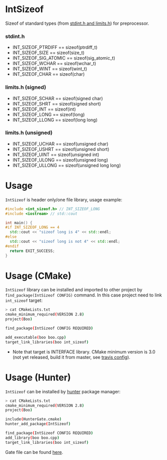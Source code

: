 IntSizeof
=========

Sizeof of standard types (from [stdint.h and limits.h][1]) for preprocessor.

### stdint.h
* INT_SIZEOF_PTRDIFF == sizeof(ptrdiff_t)
* INT_SIZEOF_SIZE == sizeof(size_t)
* INT_SIZEOF_SIG_ATOMIC == sizeof(sig_atomic_t)
* INT_SIZEOF_WCHAR == sizeof(wchar_t)
* INT_SIZEOF_WINT == sizeof(wint_t)
* INT_SIZEOF_CHAR == sizeof(char)

### limits.h (signed)
* INT_SIZEOF_SCHAR == sizeof(signed char)
* INT_SIZEOF_SHRT == sizeof(signed short)
* INT_SIZEOF_INT == sizeof(int)
* INT_SIZEOF_LONG == sizeof(long)
* INT_SIZEOF_LLONG == sizeof(long long)

### limits.h (unsigned)
* INT_SIZEOF_UCHAR == sizeof(unsigned char)
* INT_SIZEOF_USHRT == sizeof(unsigned short)
* INT_SIZEOF_UINT == sizeof(unsigned int)
* INT_SIZEOF_ULONG == sizeof(unsigned long)
* INT_SIZEOF_ULLONG == sizeof(unsigned long long)

# Usage
`IntSizeof` is header only/one file library, usage example:
```cpp
#include <int_sizeof.h> // INT_SIZEOF_LONG
#include <iostream> // std::cout

int main() {
#if INT_SIZEOF_LONG == 4
  std::cout << "sizeof long is 4" << std::endl;
#else
  std::cout << "sizeof long is not 4" << std::endl;
#endif
  return EXIT_SUCCESS;
}
```

# Usage (CMake)
`IntSizeof` library can be installed and imported to other project by `find_package(IntSizeof CONFIG)` command.
In this case project need to link `int_sizeof` target:
```bash
> cat CMakeLists.txt
cmake_minimum_required(VERSION 2.8)
project(Boo)

find_package(IntSizeof CONFIG REQUIRED)

add_executable(boo boo.cpp)
target_link_libraries(boo int_sizeof)
```
* Note that target is INTERFACE library. CMake minimum version is 3.0 (not yet released, build it from master,
see [travis config][2]).

# Usage (Hunter)
`IntSizeof` can be installed by [hunter][3] package manager:
```bash
> cat CMakeLists.txt
cmake_minimum_required(VERSION 2.8)
project(Boo)

include(HunterGate.cmake)
hunter_add_package(IntSizeof)

find_package(IntSizeof CONFIG REQUIRED)
add_library(boo boo.cpp)
target_link_libraries(boo int_sizeof)
```
Gate file can be found [here][4].

[1]: http://en.cppreference.com/w/c/types/limits
[2]: https://github.com/ruslo/intsizeof/blob/master/.travis.yml
[3]: https://github.com/ruslo/hunter
[4]: https://github.com/hunter-packages/gate
